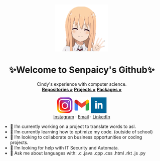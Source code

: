 <br />
<p align="center">
  <a "https://github.com/Senpaicy">
    <img src="images/3.png" alt="Logo" width="170" height="150">
  </a>
  <h1 align="center">✨Welcome to Senpaicy's Github✨</h1>
  <p align="center">
    Cindy's experience with computer science.
    <br />
    <a href="https://github.com/Senpaicy?tab=repositories"><strong>Repositories »</strong></a>
    <a href="https://github.com/Senpaicy?tab=projects"><strong>Projects »</strong></a>
    <a href="https://github.com/Senpaicy?tab=packages"><strong>Packages »</strong></a>
    <br />
    <br />
    <a "https://www.instagram.com/senpaicy/"><img src="images/ig.png" alt="Instagram" width="50" height="50"></a>
    <a "senpaicy@gmail.com"><img src="images/logo-gmail.png" alt="Logo" width="50" height="50"> </a> 
    <a "https://github.com/Senpaicy"> <img src="images/linkedin2.png" alt="Logo" width="50" height="50"></a>
    <br />
    <a href="https://www.instagram.com/senpaicy/">Instagram</a>
    ·
    <a href="senpaicy@gmail.com">Email</a>
    ·
    <a href="https://www.linkedin.com/in/senpaicy/">LinkedIn</a>
  </p>
</p>


- 🔭 I’m currently working on a project to translate words to asl.
- 🌱 I’m currently learning how to optimize my code. (outside of school)
- 👯 I’m looking to collaborate on business opportunities or coding projects.
- 🤔 I’m looking for help with IT Security and Automata.
- 💬 Ask me about languages with: .c .java .cpp .css .html .rkt .js .py
